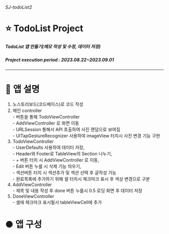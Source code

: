 ###### SJ-todoList2
# ⭐️ TodoList Project
##### TodoList 앱 만들기(메모 작성 및 수정, 데이터 저장)
##### Project execution period : 2023.08.22~2023.09.01
-----------------------
# 📌 앱 설명

1. 노스토리보드(코드베이스)로 코드 작성
2. 메인 controller
<br/> - 버튼을 통해 TodoViewController
<br/> - AddViewController 로 화면 이동
<br/> - URLSession 통해서 API 호출하여 사진 랜덤으로 보여짐
<br/> - UITapGestureRecognizer 사용하여 imageView 터치시 사진 변경 기능 구현
3. TodoViewController
<br/> - UserDefaults 사용하여 데이터 저장,
<br/> - Header와 Footer로 TableView의 Section 나누기,
<br/> - + 버튼 터치 시 AddViewController 로 이동,
<br/> - Edit 버튼 누를 시 삭제 기능 띄우기,
<br/> - 섹션버튼 터치 시 섹션추가 및 섹션 선택 후 글작성 가능
<br/> - 완료목록에 추가하기 위해 셀 터치시 체크마크 표시 후 색상 변경으로 구분
4. AddViewController
<br/> - 제목 및 내용 작성 후 done 버튼 누를시 0.5 로딩 화면 후 데이터 저장
5. DoneViewController
<br/> - 셀에 체크마크 표시될시 tableViewCell에 추가 

# ● 앱 구성
